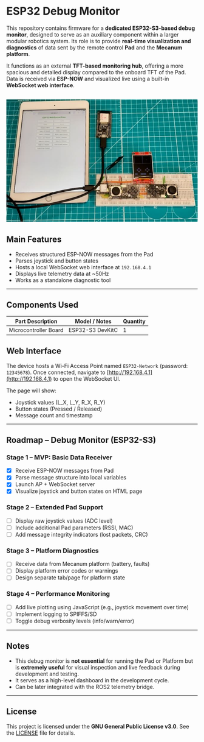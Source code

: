 # ESP32 Debug Monitor

This repository contains firmware for a **dedicated ESP32-S3-based debug monitor**, designed to serve as an auxiliary component within a larger modular robotics system. Its role is to provide **real-time visualization and diagnostics** of data sent by the remote control **Pad** and the **Mecanum platform**.

It functions as an external **TFT-based monitoring hub**, offering a more spacious and detailed display compared to the onboard TFT of the Pad. Data is received via **ESP-NOW** and visualized live using a built-in **WebSocket web interface**.


![Top view of the platform](assets/screen_debug_top.jpeg)
---

## Main Features
- Receives structured ESP-NOW messages from the Pad
- Parses joystick and button states
- Hosts a local WebSocket web interface at `192.168.4.1`
- Displays live telemetry data at ~50Hz
- Works as a standalone diagnostic tool

---

## Components Used

| Part Description               | Model / Notes                          | Quantity |
|-------------------------------|----------------------------------------|----------|
| Microcontroller Board         | ESP32-S3 DevKitC                       | 1        |

## Web Interface

The device hosts a Wi-Fi Access Point named `ESP32-Network` (password: `12345678`). Once connected, navigate to [http://192.168.4.1](http://192.168.4.1) to open the WebSocket UI.

The page will show:
- Joystick values (L_X, L_Y, R_X, R_Y)
- Button states (Pressed / Released)
- Message count and timestamp

---

## Roadmap – Debug Monitor (ESP32-S3)

### Stage 1 – MVP: Basic Data Receiver
- [x] Receive ESP-NOW messages from Pad
- [x] Parse message structure into local variables
- [x] Launch AP + WebSocket server
- [x] Visualize joystick and button states on HTML page

### Stage 2 – Extended Pad Support
- [ ] Display raw joystick values (ADC level)
- [ ] Include additional Pad parameters (RSSI, MAC)
- [ ] Add message integrity indicators (lost packets, CRC)

### Stage 3 – Platform Diagnostics
- [ ] Receive data from Mecanum platform (battery, faults)
- [ ] Display platform error codes or warnings
- [ ] Design separate tab/page for platform state

### Stage 4 – Performance Monitoring
- [ ] Add live plotting using JavaScript (e.g., joystick movement over time)
- [ ] Implement logging to SPIFFS/SD
- [ ] Toggle debug verbosity levels (info/warn/error)

---

## Notes
- This debug monitor is **not essential** for running the Pad or Platform but is **extremely useful** for visual inspection and live feedback during development and testing.
- It serves as a high-level dashboard in the development cycle.
- Can be later integrated with the ROS2 telemetry bridge.

---

## License
This project is licensed under the **GNU General Public License v3.0**. See the [LICENSE](LICENSE) file for details.

